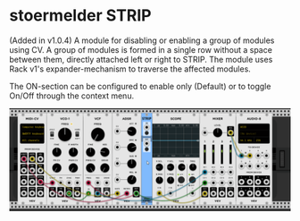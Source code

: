 # stoermelder STRIP

(Added in v1.0.4) A module for disabling or enabling a group of modules using CV. A group of modules is formed in a single row without a space between them, directly attached left or right to STRIP. The module uses Rack v1's expander-mechanism to traverse the affected modules.

The ON-section can be configured to enable only (Default) or to toggle On/Off through the context menu.

![STRIP Intro](./Strip-intro.gif)
